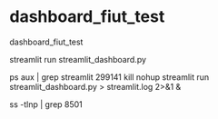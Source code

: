 # dashboard_fiut_test
dashboard_fiut_test

streamlit run streamlit_dashboard.py  

ps aux | grep streamlit
<PID>299141
kill <PID>
nohup streamlit run streamlit_dashboard.py > streamlit.log 2>&1 &

ss -tlnp | grep 8501
